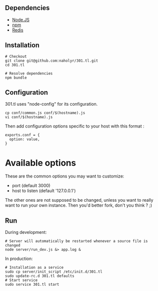 Dependencies
------------

* [Node.JS](https://github.com/ry/node)
* [npm](https://github.com/isaacs/npm)
* [Redis](https://github.com/antirez/redis)

Installation
------------

    # Checkout
    git clone git@github.com:naholyr/301.tl.git
    cd 301.tl
    
    # Resolve dependencies
    npm bundle

Configuration
-------------

301.tl uses "node-config" for its configuration.

    cp conf/common.js conf/$(hostname).js
    vi conf/$(hostname).js

Then add configuration options specific to your host with this format :

    exports.conf = {
      option: value,
    }

Available options
=================

These are the common options you may want to customize:

* port (default 3000)
* host to listen (default '127.0.0.1')

The other ones are not supposed to be changed, unless you want to really want to run your own instance. Then you'd better fork, don't you think ? ;)

Run
---

During development:

    # Server will automatically be restarted whenever a source file is changed
    node server/run_dev.js &> app.log &

In production:

    # Installation as a service
    sudo cp server/init_script /etc/init.d/301.tl
    sudo update-rc.d 301.tl defaults
    # Start service
    sudo service 301.tl start

